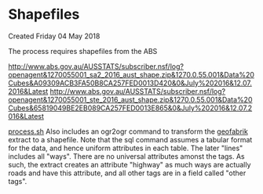 # Shapefiles
Created Friday 04 May 2018

The process requires shapefiles from the ABS

<http://www.abs.gov.au/AUSSTATS/subscriber.nsf/log?openagent&1270055001_sa2_2016_aust_shape.zip&1270.0.55.001&Data%20Cubes&A09309ACB3FA50B8CA257FED0013D420&0&July%202016&12.07.2016&Latest>
<http://www.abs.gov.au/AUSSTATS/subscriber.nsf/log?openagent&1270055001_ste_2016_aust_shape.zip&1270.0.55.001&Data%20Cubes&65819049BE2EB089CA257FED0013E865&0&July%202016&12.07.2016&Latest>

[process.sh](./process.sh.md) Also includes an ogr2ogr command to transform the [geofabrik](./geofabrik.md) extract to a shapefile. Note that the sql command assumes a tabular format for the data, and hence uniform attributes in each table. The later "lines" includes all "ways". There are no universal attributes amonst the tags. As such, the extract creates an attribute "highway" as much ways are actually roads and have this attribute, and all other tags are in a field called "other tags".

